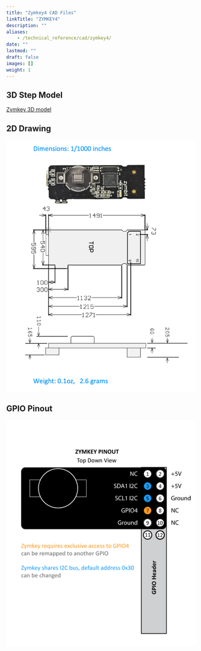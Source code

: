 ```yaml
---
title: "Zymkey4 CAD Files"
linkTitle: "ZYMKEY4"
description: ""
aliases:
    - /technical_reference/cad/zymkey4/
date: ""
lastmod: ""
draft: false
images: []
weight: 1
---
```


## 3D Step Model

[Zymkey 3D model](ZK4-3D-model.step.zip)

## 2D Drawing

![Zymkey CAD Drawing](ZK4-drawing.png)


## GPIO Pinout

![Zymkey GPIO Pinout](ZK4-pinout.png)
